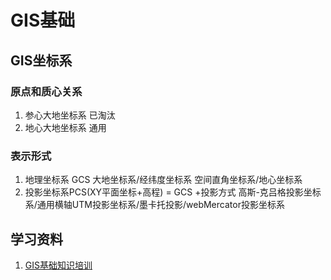 # GIS基础

## GIS坐标系

### 原点和质心关系

1. 参心大地坐标系 已淘汰
2. 地心大地坐标系 通用

### 表示形式

1. 地理坐标系 GCS 大地坐标系/经纬度坐标系 空间直角坐标系/地心坐标系
2. 投影坐标系PCS(XY平面坐标+高程) = GCS +投影方式  高斯-克吕格投影坐标系/通用横轴UTM投影坐标系/墨卡托投影/webMercator投影坐标系

## 学习资料

1. [GIS基础知识培训](https://www.bilibili.com/video/BV1JZ4y1Z7Bi/?vd_source=9d1b731fbdb06b59327e814d4ee42e71)
